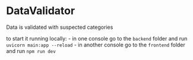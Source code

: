 # DataValidator
Data is validated with suspected categories

to start it running locally:
    - in one console go to the `backend` folder and run `uvicorn main:app --reload`
    - in another console go to the `frontend` folder and run `npm run dev`
